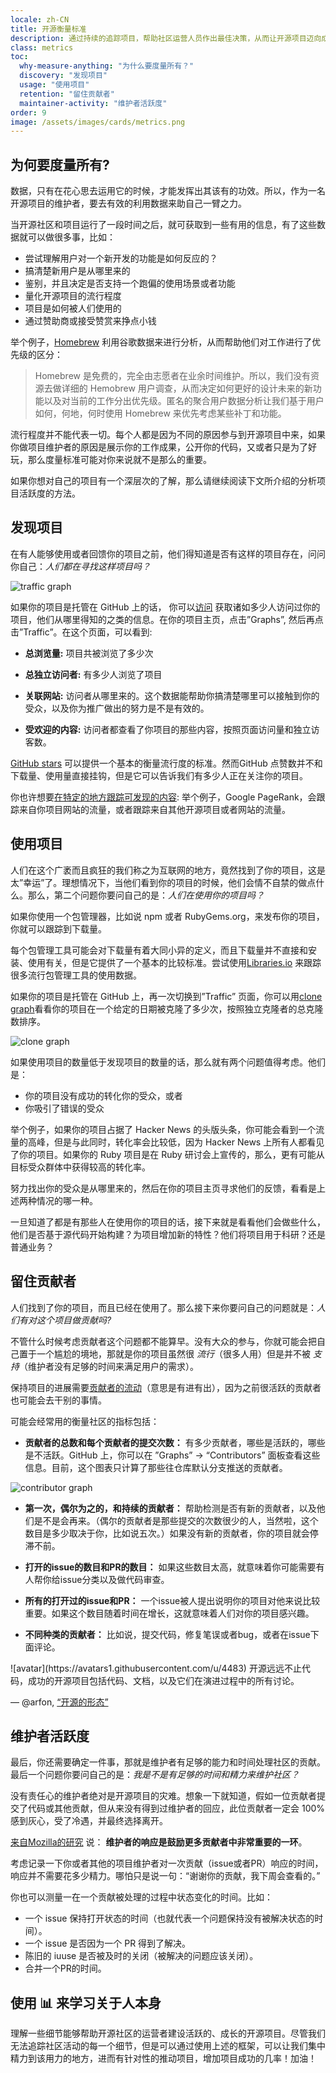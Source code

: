 ```yaml
---
locale: zh-CN
title: 开源衡量标准
description: 通过持续的追踪项目，帮助社区运营人员作出最佳决策，从而让开源项目迈向成功。
class: metrics
toc:
  why-measure-anything: "为什么要度量所有？"
  discovery: "发现项目"
  usage: "使用项目"
  retention: "留住贡献者"
  maintainer-activity: "维护者活跃度"
order: 9
image: /assets/images/cards/metrics.png
---
```


## 为何要度量所有?

数据，只有在花心思去运用它的时候，才能发挥出其该有的功效。所以，作为一名开源项目的维护者，要去有效的利用数据来助自己一臂之力。

当开源社区和项目运行了一段时间之后，就可获取到一些有用的信息，有了这些数据就可以做很多事，比如：

*   尝试理解用户对一个新开发的功能是如何反应的？
*   搞清楚新用户是从哪里来的
*   鉴别，并且决定是否支持一个跑偏的使用场景或者功能
*   量化开源项目的流行程度
*   项目是如何被人们使用的
*   通过赞助商或接受赞赏来挣点小钱

举个例子，[Homebrew](https://github.com/Homebrew/brew/blob/bbed7246bc5c5b7acb8c1d427d10b43e090dfd39/docs/Analytics.md) 利用谷歌数据来进行分析，从而帮助他们对工作进行了优先级的区分：

> Homebrew 是免费的，完全由志愿者在业余时间维护。所以，我们没有资源去做详细的 Hemobrew 用户调查，从而决定如何更好的设计未来的新功能以及对当前的工作分出优先级。匿名的聚合用户数据分析让我们基于用户如何，何地，何时使用 Homebrew 来优先考虑某些补丁和功能。

流行程度并不能代表一切。每个人都是因为不同的原因参与到开源项目中来，如果你做项目维护者的原因是展示你的工作成果，公开你的代码，又或者只是为了好玩，那么度量标准可能对你来说就不是那么的重要。

如果你想对自己的项目有一个深层次的了解，那么请继续阅读下文所介绍的分析项目活跃度的方法。

## 发现项目

在有人能够使用或者回馈你的项目之前，他们得知道是否有这样的项目存在，问问你自己：_人们都在寻找这样项目吗？_

![traffic graph](https://opensource.guide/assets/images/metrics/repo_traffic_graphs_tooltip.png)

如果你的项目是托管在 GitHub 上的话， 你可以[访问](https://help.github.com/articles/about-repository-graphs/#traffic) 获取诸如多少人访问过你的项目，他们从哪里得知的之类的信息。在你的项目主页，点击”Graphs”, 然后再点击”Traffic”。在这个页面，可以看到:

*   **总浏览量:** 项目共被浏览了多少次

*   **总独立访问者:** 有多少人浏览了项目

*   **关联网站:** 访问者从哪里来的。这个数据能帮助你搞清楚哪里可以接触到你的受众，以及你为推广做出的努力是不是有效的。

*   **受欢迎的内容:** 访问者都查看了你项目的那些内容，按照页面访问量和独立访客数。

[GitHub stars](https://help.github.com/articles/about-stars/) 可以提供一个基本的衡量流行度的标准。然而GitHub 点赞数并不和下载量、使用量直接挂钩，但是它可以告诉我们有多少人正在关注你的项目。

你也许想要[在特定的地方跟踪可发现的内容](https://opensource.com/business/16/6/pirate-metrics): 举个例子，Google PageRank，会跟踪来自你项目网站的流量，或者跟踪来自其他开源项目或者网站的流量。

## 使用项目

人们在这个广袤而且疯狂的我们称之为互联网的地方，竟然找到了你的项目，这是太”幸运”了。理想情况下，当他们看到你的项目的时候，他们会情不自禁的做点什么。那么，第二个问题你要问自己的是：_人们在使用你的项目吗？_

如果你使用一个包管理器，比如说 npm 或者 RubyGems.org，来发布你的项目，你就可以跟踪到下载量。

每个包管理工具可能会对下载量有着大同小异的定义，而且下载量并不直接和安装、使用有关，但是它提供了一个基本的比较标准。尝试使用[Libraries.io](https://libraries.io/) 来跟踪很多流行包管理工具的使用数据。

如果你的项目是托管在 GitHub 上，再一次切换到”Traffic” 页面，你可以用[clone graph](https://github.com/blog/1873-clone-graphs)看看你的项目在一个给定的日期被克隆了多少次，按照独立克隆者的总克隆数排序。

![clone graph](https://opensource.guide/assets/images/metrics/clone_graph.png)

如果使用项目的数量低于发现项目的数量的话，那么就有两个问题值得考虑。他们是：

*   你的项目没有成功的转化你的受众，或者
*   你吸引了错误的受众

举个例子，如果你的项目占据了 Hacker News 的头版头条，你可能会看到一个流量的高峰，但是与此同时，转化率会比较低，因为 Hacker News 上所有人都看见了你的项目。如果你的 Ruby 项目是在 Ruby 研讨会上宣传的，那么，更有可能从目标受众群体中获得较高的转化率。

努力找出你的受众是从哪里来的，然后在你的项目主页寻求他们的反馈，看看是上述两种情况的哪一种。

一旦知道了都是有那些人在使用你的项目的话，接下来就是看看他们会做些什么，他们是否基于源代码开始构建？为项目增加新的特性？他们将项目用于科研？还是普通业务？

## 留住贡献者

人们找到了你的项目，而且已经在使用了。那么接下来你要问自己的问题就是：_人们有对这个项目做贡献吗?_

不管什么时候考虑贡献者这个问题都不能算早。没有大众的参与，你就可能会把自己置于一个尴尬的境地，那就是你的项目虽然很 _流行_（很多人用）但是并不被 _支持_（维护者没有足够的时间来满足用户的需求）。

保持项目的进展需要[贡献者的流动](http://blog.abigailcabunoc.com/increasing-developer-engagement-at-mozilla-science-learning-advocacy#contributor-pathways_2)（意思是有进有出），因为之前很活跃的贡献者也可能会去干别的事情。

可能会经常用的衡量社区的指标包括：

*   **贡献者的总数和每个贡献者的提交次数：** 有多少贡献者，哪些是活跃的，哪些是不活跃。GitHub 上，你可以在 ”Graphs” -> “Contributors” 面板查看这些信息。目前，这个图表只计算了那些往仓库默认分支推送的贡献者。

![contributor graph](https://opensource.guide/assets/images/metrics/repo_contributors_specific_graph.png)

*   **第一次，偶尔为之的，和持续的贡献者：** 帮助检测是否有新的贡献者，以及他们是不是会再来。（偶尔的贡献者是那些提交的次数很少的人，当然啦，这个数目是多少取决于你，比如说五次。）如果没有新的贡献者，你的项目就会停滞不前。

*   **打开的issue的数目和PR的数目：** 如果这些数目太高，就意味着你可能需要有人帮你给issue分类以及做代码审查。

*   **所有的打开过的issue和PR：** 一个issue被人提出说明你的项目对他来说比较重要。如果这个数目随着时间在增长，这就意味着人们对你的项目感兴趣。

*   **不同种类的贡献者：** 比如说，提交代码，修复笔误或者bug，或者在issue下面评论。

<aside markdown="1" class="pquote">
![avatar](https://avatars1.githubusercontent.com/u/4483)
开源远远不止代码，成功的开源项目包括代码、文档，以及它们在演进过程中的所有讨论。

— @arfon, [“开源的形态”](https://github.com/blog/2195-the-shape-of-open-source)

</aside>

## 维护者活跃度

最后，你还需要确定一件事，那就是维护者有足够的能力和时间处理社区的贡献。最后一个问题你要问自己的是：_我是不是有足够的时间和精力来维护社区？_

没有责任心的维护者绝对是开源项目的灾难。想象一下就知道，假如一位贡献者提交了代码或其他贡献，但从来没有得到过维护者的回应，此位贡献者一定会 100% 感到灰心，受了冷遇，并最终选择离开。

[来自Mozilla的研究](https://docs.google.com/presentation/d/1hsJLv1ieSqtXBzd5YZusY-mB8e1VJzaeOmh8Q4VeMio/edit#slide=id.g43d857af8_0177) 说： **维护者的响应是鼓励更多贡献者中非常重要的一环**。

考虑记录一下你或者其他的项目维护者对一次贡献（issue或者PR）响应的时间，响应并不需要花多少精力。哪怕只是说一句：“谢谢你的贡献，我下周会查看的。”

你也可以测量一在一个贡献被处理的过程中状态变化的时间。比如：

*   一个 issue 保持打开状态的时间（也就代表一个问题保持没有被解决状态的时间）。
*   一个 issue 是否因为一个 PR 得到了解决。
*   陈旧的 iuuse 是否被及时的关闭（被解决的问题应该关闭）。
*   合并一个PR的时间。

## 使用 📊 来学习关于人本身

理解一些细节能够帮助开源社区的运营者建设活跃的、成长的开源项目。尽管我们无法追踪社区活动的每一个细节，但是可以通过使用上述的框架，可以让我们集中精力到该用力的地方，进而有针对性的推动项目，增加项目成功的几率！加油！
